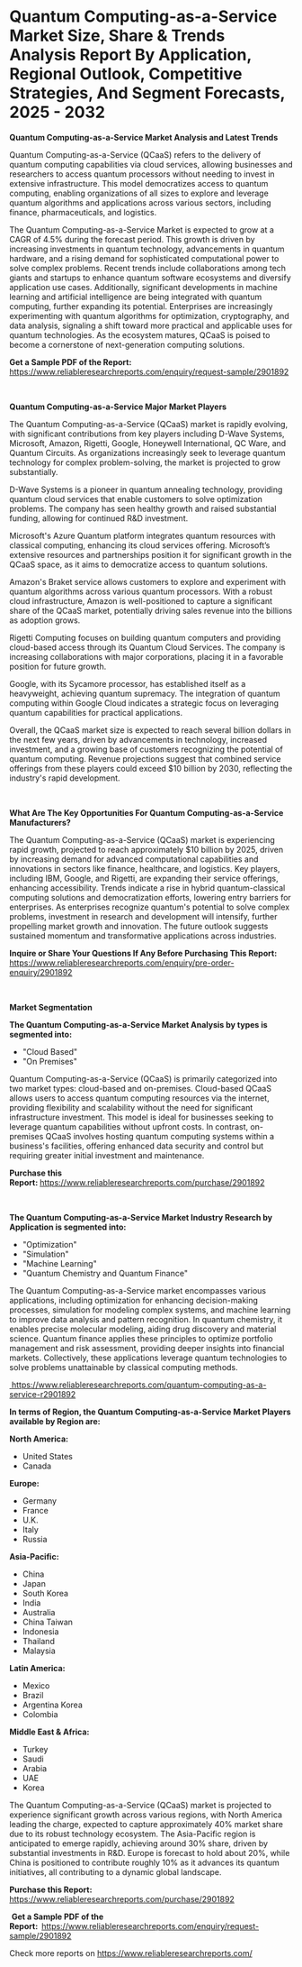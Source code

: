 <p><h1>Quantum Computing-as-a-Service Market Size, Share & Trends Analysis Report By Application, Regional Outlook, Competitive Strategies, And Segment Forecasts, 2025 - 2032</h1></p><p><strong>Quantum Computing-as-a-Service Market Analysis and Latest Trends</strong></p>
<p><p>Quantum Computing-as-a-Service (QCaaS) refers to the delivery of quantum computing capabilities via cloud services, allowing businesses and researchers to access quantum processors without needing to invest in extensive infrastructure. This model democratizes access to quantum computing, enabling organizations of all sizes to explore and leverage quantum algorithms and applications across various sectors, including finance, pharmaceuticals, and logistics.</p><p>The Quantum Computing-as-a-Service Market is expected to grow at a CAGR of 4.5% during the forecast period. This growth is driven by increasing investments in quantum technology, advancements in quantum hardware, and a rising demand for sophisticated computational power to solve complex problems. Recent trends include collaborations among tech giants and startups to enhance quantum software ecosystems and diversify application use cases. Additionally, significant developments in machine learning and artificial intelligence are being integrated with quantum computing, further expanding its potential. Enterprises are increasingly experimenting with quantum algorithms for optimization, cryptography, and data analysis, signaling a shift toward more practical and applicable uses for quantum technologies. As the ecosystem matures, QCaaS is poised to become a cornerstone of next-generation computing solutions.</p></p>
<p><strong>Get a Sample PDF of the Report:&nbsp;</strong> <a href="https://www.reliableresearchreports.com/enquiry/request-sample/2901892?utm_campaign=2743&utm_medium=2&utm_source=Github&utm_content=ia&utm_term=16032025&utm_id=quantum-computing-as-a-service">https://www.reliableresearchreports.com/enquiry/request-sample/2901892</a></p>
<p>&nbsp;</p>
<p><strong>Quantum Computing-as-a-Service Major Market Players</strong></p>
<p><p>The Quantum Computing-as-a-Service (QCaaS) market is rapidly evolving, with significant contributions from key players including D-Wave Systems, Microsoft, Amazon, Rigetti, Google, Honeywell International, QC Ware, and Quantum Circuits. As organizations increasingly seek to leverage quantum technology for complex problem-solving, the market is projected to grow substantially.</p><p>D-Wave Systems is a pioneer in quantum annealing technology, providing quantum cloud services that enable customers to solve optimization problems. The company has seen healthy growth and raised substantial funding, allowing for continued R&D investment. </p><p>Microsoft's Azure Quantum platform integrates quantum resources with classical computing, enhancing its cloud services offering. Microsoft’s extensive resources and partnerships position it for significant growth in the QCaaS space, as it aims to democratize access to quantum solutions.</p><p>Amazon's Braket service allows customers to explore and experiment with quantum algorithms across various quantum processors. With a robust cloud infrastructure, Amazon is well-positioned to capture a significant share of the QCaaS market, potentially driving sales revenue into the billions as adoption grows.</p><p>Rigetti Computing focuses on building quantum computers and providing cloud-based access through its Quantum Cloud Services. The company is increasing collaborations with major corporations, placing it in a favorable position for future growth.</p><p>Google, with its Sycamore processor, has established itself as a heavyweight, achieving quantum supremacy. The integration of quantum computing within Google Cloud indicates a strategic focus on leveraging quantum capabilities for practical applications.</p><p>Overall, the QCaaS market size is expected to reach several billion dollars in the next few years, driven by advancements in technology, increased investment, and a growing base of customers recognizing the potential of quantum computing. Revenue projections suggest that combined service offerings from these players could exceed $10 billion by 2030, reflecting the industry's rapid development.</p></p>
<p>&nbsp;</p>
<p><strong>What Are The Key Opportunities For Quantum Computing-as-a-Service Manufacturers?</strong></p>
<p><p>The Quantum Computing-as-a-Service (QCaaS) market is experiencing rapid growth, projected to reach approximately $10 billion by 2025, driven by increasing demand for advanced computational capabilities and innovations in sectors like finance, healthcare, and logistics. Key players, including IBM, Google, and Rigetti, are expanding their service offerings, enhancing accessibility. Trends indicate a rise in hybrid quantum-classical computing solutions and democratization efforts, lowering entry barriers for enterprises. As enterprises recognize quantum's potential to solve complex problems, investment in research and development will intensify, further propelling market growth and innovation. The future outlook suggests sustained momentum and transformative applications across industries.</p></p>
<p><strong>Inquire or Share Your Questions If Any Before Purchasing This Report:</strong> <a href="https://www.reliableresearchreports.com/enquiry/pre-order-enquiry/2901892?utm_campaign=2743&utm_medium=2&utm_source=Github&utm_content=ia&utm_term=16032025&utm_id=quantum-computing-as-a-service">https://www.reliableresearchreports.com/enquiry/pre-order-enquiry/2901892</a></p>
<p>&nbsp;</p>
<p><strong>Market Segmentation</strong></p>
<p><strong>The Quantum Computing-as-a-Service Market Analysis by types is segmented into:</strong></p>
<p><ul><li>"Cloud Based"</li><li>"On Premises"</li></ul></p>
<p><p>Quantum Computing-as-a-Service (QCaaS) is primarily categorized into two market types: cloud-based and on-premises. Cloud-based QCaaS allows users to access quantum computing resources via the internet, providing flexibility and scalability without the need for significant infrastructure investment. This model is ideal for businesses seeking to leverage quantum capabilities without upfront costs. In contrast, on-premises QCaaS involves hosting quantum computing systems within a business's facilities, offering enhanced data security and control but requiring greater initial investment and maintenance.</p></p>
<p><strong>Purchase this Report:&nbsp;</strong><a href="https://www.reliableresearchreports.com/purchase/2901892?utm_campaign=2743&utm_medium=2&utm_source=Github&utm_content=ia&utm_term=16032025&utm_id=quantum-computing-as-a-service">https://www.reliableresearchreports.com/purchase/2901892</a></p>
<p>&nbsp;</p>
<p><strong>The Quantum Computing-as-a-Service Market Industry Research by Application is segmented into:</strong></p>
<p><ul><li>"Optimization"</li><li>"Simulation"</li><li>"Machine Learning"</li><li>"Quantum Chemistry and Quantum Finance"</li></ul></p>
<p><p>The Quantum Computing-as-a-Service market encompasses various applications, including optimization for enhancing decision-making processes, simulation for modeling complex systems, and machine learning to improve data analysis and pattern recognition. In quantum chemistry, it enables precise molecular modeling, aiding drug discovery and material science. Quantum finance applies these principles to optimize portfolio management and risk assessment, providing deeper insights into financial markets. Collectively, these applications leverage quantum technologies to solve problems unattainable by classical computing methods.</p></p>
<p><a href="https://www.reliableresearchreports.com/quantum-computing-as-a-service-r2901892?utm_campaign=2743&utm_medium=2&utm_source=Github&utm_content=ia&utm_term=16032025&utm_id=quantum-computing-as-a-service">&nbsp;https://www.reliableresearchreports.com/quantum-computing-as-a-service-r2901892</a></p>
<p><strong>In terms of Region, the Quantum Computing-as-a-Service Market Players available by Region are:</strong></p>
<p>
    <p> <strong> North America: </strong>
        <ul>
            <li>United States</li>
            <li>Canada</li>
        </ul>
        </p> 
    <p> <strong> Europe: </strong>
        <ul>
            <li>Germany</li>
            <li>France</li>
            <li>U.K.</li>
            <li>Italy</li>
            <li>Russia</li>
        </ul>
        </p> 
    <p> <strong> Asia-Pacific: </strong>
        <ul>
            <li>China</li>
            <li>Japan</li>
            <li>South Korea</li>
            <li>India</li>
            <li>Australia</li>
            <li>China Taiwan</li>
            <li>Indonesia</li>
            <li>Thailand</li>
            <li>Malaysia</li>
        </ul>
        </p> 
    <p> <strong> Latin America: </strong>
        <ul>
            <li>Mexico</li>
            <li>Brazil</li>
            <li>Argentina Korea</li>
            <li>Colombia</li>
        </ul>
        </p> 
    <p> <strong> Middle East & Africa: </strong>
        <ul>
            <li>Turkey</li>
            <li>Saudi</li>
            <li>Arabia</li>
            <li>UAE</li>
            <li>Korea</li>
        </ul>
    </p>
    </p>
<p><p>The Quantum Computing-as-a-Service (QCaaS) market is projected to experience significant growth across various regions, with North America leading the charge, expected to capture approximately 40% market share due to its robust technology ecosystem. The Asia-Pacific region is anticipated to emerge rapidly, achieving around 30% share, driven by substantial investments in R&D. Europe is forecast to hold about 20%, while China is positioned to contribute roughly 10% as it advances its quantum initiatives, all contributing to a dynamic global landscape.</p></p>
<p><strong>Purchase this Report: </strong><a href="https://www.reliableresearchreports.com/purchase/2901892?utm_campaign=2743&utm_medium=2&utm_source=Github&utm_content=ia&utm_term=16032025&utm_id=quantum-computing-as-a-service">https://www.reliableresearchreports.com/purchase/2901892</a></p>
<p>&nbsp;<strong>Get a Sample PDF of the Report:&nbsp;&nbsp;</strong><a href="https://www.reliableresearchreports.com/enquiry/request-sample/2901892?utm_campaign=2743&utm_medium=2&utm_source=Github&utm_content=ia&utm_term=16032025&utm_id=quantum-computing-as-a-service">https://www.reliableresearchreports.com/enquiry/request-sample/2901892</a></p>
<p><strong></strong></p>
<p>Check more reports on <a href="https://www.reliableresearchreports.com/?utm_campaign=2743&utm_medium=2&utm_source=Github&utm_content=ia&utm_term=16032025&utm_id=quantum-computing-as-a-service">https://www.reliableresearchreports.com/</a></p>